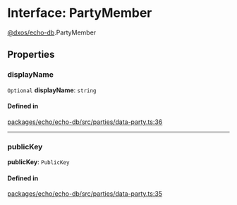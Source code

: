 # Interface: PartyMember

[@dxos/echo-db](../modules/dxos_echo_db.md).PartyMember

## Properties

### displayName

 `Optional` **displayName**: `string`

#### Defined in

[packages/echo/echo-db/src/parties/data-party.ts:36](https://github.com/dxos/dxos/blob/main/packages/echo/echo-db/src/parties/data-party.ts#L36)

___

### publicKey

 **publicKey**: `PublicKey`

#### Defined in

[packages/echo/echo-db/src/parties/data-party.ts:35](https://github.com/dxos/dxos/blob/main/packages/echo/echo-db/src/parties/data-party.ts#L35)
